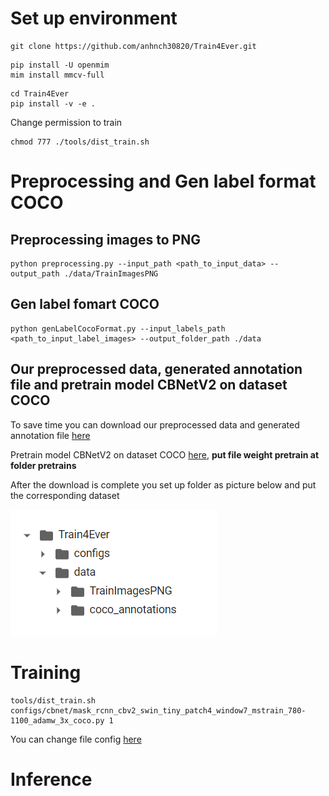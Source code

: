 # Set up environment

```
git clone https://github.com/anhnch30820/Train4Ever.git
```

```
pip install -U openmim
mim install mmcv-full
```

```
cd Train4Ever
pip install -v -e .
```

Change permission to train

```
chmod 777 ./tools/dist_train.sh
```

# Preprocessing and Gen label format COCO

## Preprocessing images to PNG
```
python preprocessing.py --input_path <path_to_input_data> --output_path ./data/TrainImagesPNG
```

## Gen label fomart COCO
```
python genLabelCocoFormat.py --input_labels_path <path_to_input_label_images> --output_folder_path ./data
```

## Our preprocessed data, generated annotation file and pretrain model CBNetV2 on dataset COCO 

To save time you can download our preprocessed data and generated annotation file [here](https://drive.google.com/drive/folders/1vXAGZr7MMzyY-gDTfFR0ECH38BeKD1d_?usp=sharing)

Pretrain model CBNetV2 on dataset COCO [here](https://drive.google.com/drive/folders/1MZRwGBnHPyLUeyazakVG-WHaZfcPsGuD?usp=sharing), **put file weight pretrain at folder pretrains**

After the download is complete you set up folder as picture below and put the corresponding dataset

![setup folder](https://github.com/anhnch30820/Train4Ever/blob/master/setupfolder.png)


# Training
```
tools/dist_train.sh configs/cbnet/mask_rcnn_cbv2_swin_tiny_patch4_window7_mstrain_780-1100_adamw_3x_coco.py 1
```

You can change file config [here](https://github.com/anhnch30820/Train4Ever/blob/master/configs/cbnet/mask_rcnn_cbv2_swin_tiny_patch4_window7_mstrain_780-1100_adamw_3x_coco.py) 

# Inference



